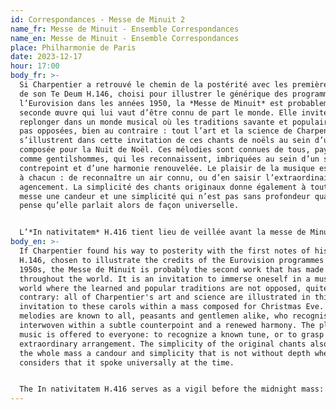 ```yaml
---
id: Correspondances - Messe de Minuit 2
name_fr: Messe de Minuit - Ensemble Correspondances
name_en: Messe de Minuit - Ensemble Correspondances
place: Philharmonie de Paris
date: 2023-12-17
hour: 17:00
body_fr: >-
  Si Charpentier a retrouvé le chemin de la postérité avec les premières notes
  de son Te Deum H.146, choisi pour illustrer le générique des programmes de
  l’Eurovision dans les années 1950, la *Messe de Minuit* est probablement la
  seconde œuvre qui lui vaut d’être connu de part le monde. Elle invite à se
  replonger dans un monde musical où les traditions savante et populaire ne sont
  pas opposées, bien au contraire : tout l’art et la science de Charpentier
  s’illustrent dans cette invitation de ces chants de noëls au sein d’une messe
  composée pour la Nuit de Noël. Ces mélodies sont connues de tous, paysans
  comme gentilshommes, qui les reconnaissent, imbriquées au sein d’un subtil
  contrepoint et d’une harmonie renouvelée. Le plaisir de la musique est offert
  à chacun : de reconnaître un air connu, ou d’en saisir l’extraordinaire
  agencement. La simplicité des chants originaux donne également à toute la
  messe une candeur et une simplicité qui n’est pas sans profondeur quand on
  pense qu’elle parlait alors de façon universelle.


  L’*In nativitatem* H.416 tient lieu de veillée avant la messe de Minuit : à la manière des grandes histoires sacrées de Charpentier, l’œuvre retrace l’histoire de la Nativité où l’Ange Gabriel annonce aux Bergers la grande nouvelle de la naissance du Christ.
body_en: >-
  If Charpentier found his way to posterity with the first notes of his Te Deum
  H.146, chosen to illustrate the credits of the Eurovision programmes in the
  1950s, the Messe de Minuit is probably the second work that has made him known
  throughout the world. It is an invitation to immerse oneself in a musical
  world where the learned and popular traditions are not opposed, quite the
  contrary: all of Charpentier's art and science are illustrated in this
  invitation to these carols within a mass composed for Christmas Eve. These
  melodies are known to all, peasants and gentlemen alike, who recognise them,
  interwoven within a subtle counterpoint and a renewed harmony. The pleasure of
  music is offered to everyone: to recognize a known tune, or to grasp its
  extraordinary arrangement. The simplicity of the original chants also gives
  the whole mass a candour and simplicity that is not without depth when one
  considers that it spoke universally at the time.


  The In nativitatem H.416 serves as a vigil before the midnight mass: in the manner of Charpentier's great sacred stories, the work recounts the story of the Nativity, in which the Angel Gabriel announces to the shepherds the great news of Christ's birth.
---
```

